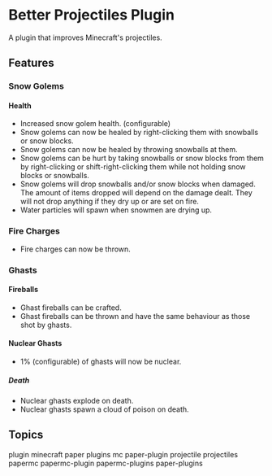 # Better Projectiles Plugin

A plugin that improves Minecraft's projectiles.

## Features

### Snow Golems

#### Health

- Increased snow golem health. (configurable)
- Snow golems can now be healed by right-clicking them with snowballs or snow blocks.
- Snow golems can now be healed by throwing snowballs at them.
- Snow golems can be hurt by taking snowballs or snow blocks from them by right-clicking or shift-right-clicking them while not holding snow blocks or snowballs.
- Snow golems will drop snowballs and/or snow blocks when damaged. The amount of items dropped will depend on the damage dealt. They will not drop anything if they dry up or are set on fire.
- Water particles will spawn when snowmen are drying up.

### Fire Charges

- Fire charges can now be thrown.

### Ghasts

#### Fireballs

- Ghast fireballs can be crafted.
- Ghast fireballs can be thrown and have the same behaviour as those shot by ghasts.

#### Nuclear Ghasts

- 1% (configurable) of ghasts will now be nuclear.

##### Death

- Nuclear ghasts explode on death.
- Nuclear ghasts spawn a cloud of poison on death.

## Topics

plugin minecraft paper plugins mc paper-plugin projectile projectiles papermc papermc-plugin papermc-plugins paper-plugins

